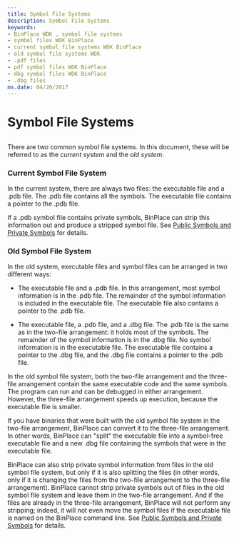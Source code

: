 ```yaml
---
title: Symbol File Systems
description: Symbol File Systems
keywords:
- BinPlace WDK , symbol file systems
- symbol files WDK BinPlace
- current symbol file systems WDK BinPlace
- old symbol file systems WDK
- .pdf files
- pdf symbol files WDK BinPlace
- dbg symbol files WDK BinPlace
- .dbg files
ms.date: 04/20/2017
---
```


# Symbol File Systems


## <span id="ddk_symbol_file_systems_tools"></span><span id="DDK_SYMBOL_FILE_SYSTEMS_TOOLS"></span>


There are two common symbol file systems. In this document, these will be referred to as the *current system* and the *old system*.

### <span id="current_symbol_file_system"></span><span id="CURRENT_SYMBOL_FILE_SYSTEM"></span>Current Symbol File System

In the current system, there are always two files: the executable file and a .pdb file. The .pdb file contains all the symbols. The executable file contains a pointer to the .pdb file.

If a .pdb symbol file contains private symbols, BinPlace can strip this information out and produce a stripped symbol file. See [Public Symbols and Private Symbols](public-symbols-and-private-symbols.md) for details.

### <span id="old_symbol_file_system"></span><span id="OLD_SYMBOL_FILE_SYSTEM"></span>Old Symbol File System

In the old system, executable files and symbol files can be arranged in two different ways:

-   The executable file and a .pdb file. In this arrangement, most symbol information is in the .pdb file. The remainder of the symbol information is included in the executable file. The executable file also contains a pointer to the .pdb file.

-   The executable file, a .pdb file, and a .dbg file. The .pdb file is the same as in the two-file arrangement: it holds most of the symbols. The remainder of the symbol information is in the .dbg file. No symbol information is in the executable file. The executable file contains a pointer to the .dbg file, and the .dbg file contains a pointer to the .pdb file.

In the old symbol file system, both the two-file arrangement and the three-file arrangement contain the same executable code and the same symbols. The program can run and can be debugged in either arrangement. However, the three-file arrangement speeds up execution, because the executable file is smaller.

If you have binaries that were built with the old symbol file system in the two-file arrangement, BinPlace can convert it to the three-file arrangement. In other words, BinPlace can "split" the executable file into a symbol-free executable file and a new .dbg file containing the symbols that were in the executable file.

BinPlace can also strip private symbol information from files in the old symbol file system, but only if it is also splitting the files (in other words, only if it is changing the files from the two-file arrangement to the three-file arrangement). BinPlace cannot strip private symbols out of files in the old symbol file system and leave them in the two-file arrangement. And if the files are already in the three-file arrangement, BinPlace will not perform any stripping; indeed, it will not even move the symbol files if the executable file is named on the BinPlace command line. See [Public Symbols and Private Symbols](public-symbols-and-private-symbols.md) for details.

